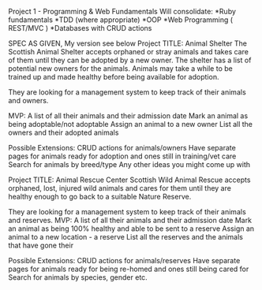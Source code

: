 Project 1 - Programming & Web Fundamentals
Will consolidate:
*Ruby fundamentals
*TDD (where appropriate)
*OOP
*Web Programming ( REST/MVC )
*Databases with CRUD actions

SPEC AS GIVEN, My version see below
Project TITLE: Animal Shelter
The Scottish Animal Shelter accepts orphaned or stray animals and takes care of them until they can be adopted by a new owner.
The shelter has a list of potential new owners for the animals.
Animals may take a while to be trained up and made healthy before being available for adoption.

They are looking for a management system to keep track of their animals and owners.

MVP:
A list of all their animals and their admission date
Mark an animal as being adoptable/not adoptable
Assign an animal to a new owner
List all the owners and their adopted animals

Possible Extensions:
CRUD actions for animals/owners
Have separate pages for animals ready for adoption and ones still in training/vet care
Search for animals by breed/type
Any other ideas you might come up with


Project TITLE: Animal Rescue Center
Scottish Wild Animal Rescue accepts orphaned, lost, injured wild animals and cares for them until they are healthy enough to go back to a suitable Nature Reserve.

They are looking for a management system to keep track of their animals and reserves.
MVP:
A list of all their animals and their admission date
Mark an animal as being 100% healthy and able to be sent to a reserve
Assign an animal to a new location - a reserve
List all the reserves and the animals that have gone their

Possible Extensions:
CRUD actions for animals/reserves
Have separate pages for animals ready for being re-homed and ones still being cared for
Search for animals by species, gender etc.
